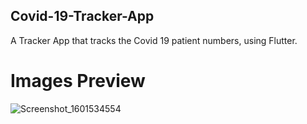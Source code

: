 ## Covid-19-Tracker-App
 A Tracker App that tracks the Covid 19 patient numbers, using Flutter.
 
# Images Preview
![Screenshot_1601534554](https://user-images.githubusercontent.com/52341551/94779314-5ea17b00-03e4-11eb-801c-852b6dfbc62a.png)


